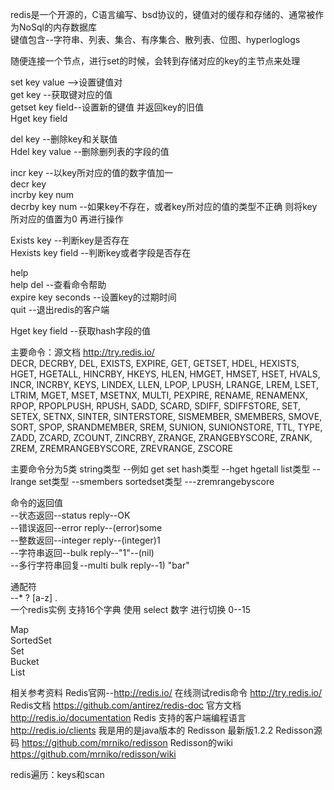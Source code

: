 redis是一个开源的，C语言编写、bsd协议的，键值对的缓存和存储的、通常被作为NoSql的内存数据库  
键值包含--字符串、列表、集合、有序集合、散列表、位图、hyperloglogs  
   
随便连接一个节点，进行set的时候，会转到存储对应的key的主节点来处理


  
set key value  -->设置键值对  
get key           --获取键对应的值  
getset key field--设置新的键值 并返回key的旧值  
Hget key field  
  
del   key       --删除key和关联值  
Hdel key value  --删除删列表的字段的值  
  
incr key  --以key所对应的值的数字值加一  
decr key  
incrby key num  
decrby key num   --如果key不存在，或者key所对应的值的类型不正确  则将key所对应的值置为0 再进行操作  
  
Exists  key  --判断key是否存在  
Hexists key field  --判断key或者字段是否存在  
  
help  
help del --查看命令帮助  
expire key seconds   --设置key的过期时间  
quit   --退出redis的客户端  
  
  
Hget key field   --获取hash字段的值  

主要命令：源文档 <http://try.redis.io/>   
DECR, DECRBY, DEL, EXISTS, EXPIRE, GET, GETSET, HDEL, HEXISTS, HGET, HGETALL, HINCRBY, HKEYS, HLEN, HMGET, HMSET, HSET, HVALS, INCR, INCRBY, KEYS, LINDEX, LLEN, LPOP, LPUSH, LRANGE, LREM, LSET, LTRIM, MGET, MSET, MSETNX, MULTI, PEXPIRE, RENAME, RENAMENX, RPOP, RPOPLPUSH, RPUSH, SADD, SCARD, SDIFF, SDIFFSTORE, SET, SETEX, SETNX, SINTER, SINTERSTORE, SISMEMBER, SMEMBERS, SMOVE, SORT, SPOP, SRANDMEMBER, SREM, SUNION, SUNIONSTORE, TTL, TYPE, ZADD, ZCARD, ZCOUNT, ZINCRBY, ZRANGE, ZRANGEBYSCORE, ZRANK, ZREM, ZREMRANGEBYSCORE, ZREVRANGE, ZSCORE  

主要命令分为5类
string类型   --例如 get set
hash类型    --hget hgetall
list类型      -- lrange
set类型     --smembers
sortedset类型  ---zremrangebyscore

命令的返回值  
--状态返回--status reply--OK  
--错误返回--error reply--(error)some   
--整数返回--integer reply--(integer)1  
--字符串返回--bulk reply--"1"--(nil)  
--多行字符串回复--multi bulk reply--1) "bar"  

通配符  
 --* ? [a-z] \.  
一个redis实例 支持16个字典 使用 select 数字 进行切换 0--15  
  
Map  
SortedSet  
Set  
Bucket  
List  
  
相关参考资料
Redis官网--http://redis.io/
在线测试redis命令 http://try.redis.io/
Redis文档 https://github.com/antirez/redis-doc
官方文档 http://redis.io/documentation 
Redis 支持的客户端编程语言  http://redis.io/clients
我是用的是java版本的  Redisson  最新版1.2.2
Redisson源码  https://github.com/mrniko/redisson
Redisson的wiki https://github.com/mrniko/redisson/wiki



redis遍历：keys和scan




